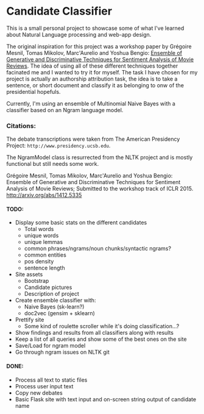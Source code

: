 Candidate Classifier
======

This is a small personal project to showcase some of what I've learned about Natural Language processing and web-app design.

The original inspiration for this project was a workshop paper by Grégoire Mesnil, Tomas Mikolov, Marc'Aurelio and Yoshua Bengio: [Ensemble of Generative and Discriminative Techniques for Sentiment Analysis of Movie Reviews](http://arxiv.org/abs/1412.5335).  The idea of using all of these different techniques together facinated me and I wanted to try it for myself.  The task I have chosen for my project is actually an authorship attribution task, the idea is to take a sentence, or short document and classify it as belonging to onw of the presidential hopefuls.
 
Currently, I'm using an ensemble of Multinomial Naive Bayes with a classifier based on an Ngram language model.


### Citations:
The debate transcriptions were taken from The American Presidency Project: `http://www.presidency.ucsb.edu`.

The NgramModel class is resurrected from the NLTK project and is mostly functional but still needs some work.

Grégoire Mesnil, Tomas Mikolov, Marc'Aurelio and Yoshua Bengio: Ensemble of Generative and Discriminative Techniques for Sentiment Analysis of Movie Reviews; Submitted to the workshop track of ICLR 2015.
    http://arxiv.org/abs/1412.5335


#### TODO:
- Display some basic stats on the different candidates
    - Total words
    - unique words
    - unique lemmas
    - common phrases/ngrams/noun chunks/syntactic ngrams?
    - common entities
    - pos density
    - sentence length
- Site assets
    - Bootstrap
    - Candidate pictures
    - Description of project
- Create ensemble classifier with:
    - Naive Bayes (sk-learn?)
    - doc2vec (gensim + sklearn)
- Prettify site
    - Some kind of roulette scroller while it's doing classification...?
- Show findings and results from all classifiers along with results
- Keep a list of all queries and show some of the best ones on the site
- Save/Load for ngram model
- Go through ngram issues on NLTK git

#### DONE:
- Process all text to static files
- Process user input text
- Copy new debates
- Basic Flask site with text input and on-screen string output of candidate name
